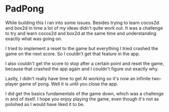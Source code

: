 PadPong
=======

While building this I ran into some issues. Besides trying to learn cocos2d and box2d in time a lot of my ideas didn't quite work out. It was a challenge to try and learn cocos2d and box2d at the same time and understanding exactly what was going on.

I tried to implement a reset to the game but everything I tried crashed the game on the next score. So I couldn't get that feature in the app.

I also couldn't get the score to stop after a certain point and reset the game, because that crashed the app again and I couldn't figure out exactly why.

Lastly, I didn't really have time to get AI working so it's now an infinite two-player game of pong. Well it is until you close the app.

I did get the basics fundamentals of the game down, which was a challenge in and of itself. I hope you enjoy playing the game, even though it's not as polished as I would have liked it to be.